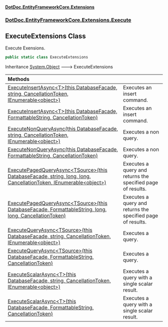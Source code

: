 #### [DotDoc\.EntityFrameworkCore\.Extensions](index.md 'index')
### [DotDoc\.EntityFrameworkCore\.Extensions\.Execute](DotDoc.EntityFrameworkCore.Extensions.Execute.md 'DotDoc\.EntityFrameworkCore\.Extensions\.Execute')

## ExecuteExtensions Class

Execute Exensions\.

```csharp
public static class ExecuteExtensions
```

Inheritance [System\.Object](https://learn.microsoft.com/en-us/dotnet/api/system.object 'System\.Object') &#129106; ExecuteExtensions

| Methods | |
| :--- | :--- |
| [ExecuteInsertAsync&lt;T&gt;\(this DatabaseFacade, string, CancellationToken, IEnumerable&lt;object&gt;\)](ExecuteExtensions.ExecuteInsertAsync.md#DotDoc.EntityFrameworkCore.Extensions.Execute.ExecuteExtensions.ExecuteInsertAsync_T_(thisMicrosoft.EntityFrameworkCore.Infrastructure.DatabaseFacade,string,System.Threading.CancellationToken,System.Collections.Generic.IEnumerable_object_) 'DotDoc\.EntityFrameworkCore\.Extensions\.Execute\.ExecuteExtensions\.ExecuteInsertAsync\<T\>\(this Microsoft\.EntityFrameworkCore\.Infrastructure\.DatabaseFacade, string, System\.Threading\.CancellationToken, System\.Collections\.Generic\.IEnumerable\<object\>\)') | Executes an insert command\. |
| [ExecuteInsertAsync&lt;T&gt;\(this DatabaseFacade, FormattableString, CancellationToken\)](ExecuteExtensions.ExecuteInsertAsync.md#DotDoc.EntityFrameworkCore.Extensions.Execute.ExecuteExtensions.ExecuteInsertAsync_T_(thisMicrosoft.EntityFrameworkCore.Infrastructure.DatabaseFacade,System.FormattableString,System.Threading.CancellationToken) 'DotDoc\.EntityFrameworkCore\.Extensions\.Execute\.ExecuteExtensions\.ExecuteInsertAsync\<T\>\(this Microsoft\.EntityFrameworkCore\.Infrastructure\.DatabaseFacade, System\.FormattableString, System\.Threading\.CancellationToken\)') | Executes an insert command\. |
| [ExecuteNonQueryAsync\(this DatabaseFacade, string, CancellationToken, IEnumerable&lt;object&gt;\)](ExecuteExtensions.ExecuteNonQueryAsync.md#DotDoc.EntityFrameworkCore.Extensions.Execute.ExecuteExtensions.ExecuteNonQueryAsync(thisMicrosoft.EntityFrameworkCore.Infrastructure.DatabaseFacade,string,System.Threading.CancellationToken,System.Collections.Generic.IEnumerable_object_) 'DotDoc\.EntityFrameworkCore\.Extensions\.Execute\.ExecuteExtensions\.ExecuteNonQueryAsync\(this Microsoft\.EntityFrameworkCore\.Infrastructure\.DatabaseFacade, string, System\.Threading\.CancellationToken, System\.Collections\.Generic\.IEnumerable\<object\>\)') | Executes a non query\. |
| [ExecuteNonQueryAsync\(this DatabaseFacade, FormattableString, CancellationToken\)](ExecuteExtensions.ExecuteNonQueryAsync.md#DotDoc.EntityFrameworkCore.Extensions.Execute.ExecuteExtensions.ExecuteNonQueryAsync(thisMicrosoft.EntityFrameworkCore.Infrastructure.DatabaseFacade,System.FormattableString,System.Threading.CancellationToken) 'DotDoc\.EntityFrameworkCore\.Extensions\.Execute\.ExecuteExtensions\.ExecuteNonQueryAsync\(this Microsoft\.EntityFrameworkCore\.Infrastructure\.DatabaseFacade, System\.FormattableString, System\.Threading\.CancellationToken\)') | Executes a non query\. |
| [ExecutePagedQueryAsync&lt;TSource&gt;\(this DatabaseFacade, string, long, long, CancellationToken, IEnumerable&lt;object&gt;\)](ExecuteExtensions.ExecutePagedQueryAsync.md#DotDoc.EntityFrameworkCore.Extensions.Execute.ExecuteExtensions.ExecutePagedQueryAsync_TSource_(thisMicrosoft.EntityFrameworkCore.Infrastructure.DatabaseFacade,string,long,long,System.Threading.CancellationToken,System.Collections.Generic.IEnumerable_object_) 'DotDoc\.EntityFrameworkCore\.Extensions\.Execute\.ExecuteExtensions\.ExecutePagedQueryAsync\<TSource\>\(this Microsoft\.EntityFrameworkCore\.Infrastructure\.DatabaseFacade, string, long, long, System\.Threading\.CancellationToken, System\.Collections\.Generic\.IEnumerable\<object\>\)') | Executes a query and returns the specified page of results\. |
| [ExecutePagedQueryAsync&lt;TSource&gt;\(this DatabaseFacade, FormattableString, long, long, CancellationToken\)](ExecuteExtensions.ExecutePagedQueryAsync.md#DotDoc.EntityFrameworkCore.Extensions.Execute.ExecuteExtensions.ExecutePagedQueryAsync_TSource_(thisMicrosoft.EntityFrameworkCore.Infrastructure.DatabaseFacade,System.FormattableString,long,long,System.Threading.CancellationToken) 'DotDoc\.EntityFrameworkCore\.Extensions\.Execute\.ExecuteExtensions\.ExecutePagedQueryAsync\<TSource\>\(this Microsoft\.EntityFrameworkCore\.Infrastructure\.DatabaseFacade, System\.FormattableString, long, long, System\.Threading\.CancellationToken\)') | Executes a query and returns the specified page of results\. |
| [ExecuteQueryAsync&lt;TSource&gt;\(this DatabaseFacade, string, CancellationToken, IEnumerable&lt;object&gt;\)](ExecuteExtensions.ExecuteQueryAsync.md#DotDoc.EntityFrameworkCore.Extensions.Execute.ExecuteExtensions.ExecuteQueryAsync_TSource_(thisMicrosoft.EntityFrameworkCore.Infrastructure.DatabaseFacade,string,System.Threading.CancellationToken,System.Collections.Generic.IEnumerable_object_) 'DotDoc\.EntityFrameworkCore\.Extensions\.Execute\.ExecuteExtensions\.ExecuteQueryAsync\<TSource\>\(this Microsoft\.EntityFrameworkCore\.Infrastructure\.DatabaseFacade, string, System\.Threading\.CancellationToken, System\.Collections\.Generic\.IEnumerable\<object\>\)') | Executes a query\. |
| [ExecuteQueryAsync&lt;TSource&gt;\(this DatabaseFacade, FormattableString, CancellationToken\)](ExecuteExtensions.ExecuteQueryAsync.md#DotDoc.EntityFrameworkCore.Extensions.Execute.ExecuteExtensions.ExecuteQueryAsync_TSource_(thisMicrosoft.EntityFrameworkCore.Infrastructure.DatabaseFacade,System.FormattableString,System.Threading.CancellationToken) 'DotDoc\.EntityFrameworkCore\.Extensions\.Execute\.ExecuteExtensions\.ExecuteQueryAsync\<TSource\>\(this Microsoft\.EntityFrameworkCore\.Infrastructure\.DatabaseFacade, System\.FormattableString, System\.Threading\.CancellationToken\)') | Executes a query\. |
| [ExecuteScalarAsync&lt;T&gt;\(this DatabaseFacade, string, CancellationToken, IEnumerable&lt;object&gt;\)](ExecuteExtensions.ExecuteScalarAsync.md#DotDoc.EntityFrameworkCore.Extensions.Execute.ExecuteExtensions.ExecuteScalarAsync_T_(thisMicrosoft.EntityFrameworkCore.Infrastructure.DatabaseFacade,string,System.Threading.CancellationToken,System.Collections.Generic.IEnumerable_object_) 'DotDoc\.EntityFrameworkCore\.Extensions\.Execute\.ExecuteExtensions\.ExecuteScalarAsync\<T\>\(this Microsoft\.EntityFrameworkCore\.Infrastructure\.DatabaseFacade, string, System\.Threading\.CancellationToken, System\.Collections\.Generic\.IEnumerable\<object\>\)') | Executes a query with a single scalar result\. |
| [ExecuteScalarAsync&lt;T&gt;\(this DatabaseFacade, FormattableString, CancellationToken\)](ExecuteExtensions.ExecuteScalarAsync.md#DotDoc.EntityFrameworkCore.Extensions.Execute.ExecuteExtensions.ExecuteScalarAsync_T_(thisMicrosoft.EntityFrameworkCore.Infrastructure.DatabaseFacade,System.FormattableString,System.Threading.CancellationToken) 'DotDoc\.EntityFrameworkCore\.Extensions\.Execute\.ExecuteExtensions\.ExecuteScalarAsync\<T\>\(this Microsoft\.EntityFrameworkCore\.Infrastructure\.DatabaseFacade, System\.FormattableString, System\.Threading\.CancellationToken\)') | Executes a query with a single scalar result\. |
